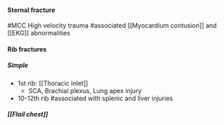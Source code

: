 #### Sternal fracture
#MCC High velocity trauma
#associated [[Myocardium contusion]] and [[EKG]] abnormalities

#### Rib fractures
##### Simple
- 1st rib: [[Thoracic inlet]]
	- SCA, Brachial plexus, Lung apex injury
- 10-12th rib #associated with splenic and liver injuries

##### [[Flail chest]] 


